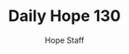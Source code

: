 ---
image: /assets/img/daily-hope-default-artwork.png
title: Daily Hope 130
number: 130
categories:
  - Daily Hope
author: Hope Staff
notes: Daily Hope 130
embed: >-
  <iframe src="https://open.spotify.com/embed/episode/0xcRWOieWcddJ8ubQ3PDev?utm_source=generator" width="400px" height="102px" frameborder=“0" scrolling=“no”></iframe>
---
